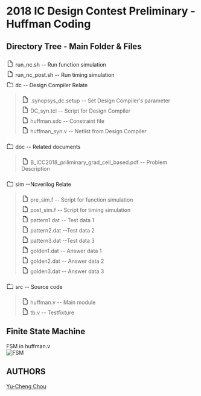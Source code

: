 # 2018 IC Design Contest Preliminary - Huffman Coding

## Directory Tree - Main Folder & Files
![file_pic](img/file_pic.png) run_nc.sh -- Run function simulation<br>
![file_pic](img/file_pic.png) run_nc_post.sh -- Run timing simulation<br>
![dir_pic](img/dir_pic.png) dc -- Design Compiler Relate<br>
> ![file_pic](img/file_pic.png) .synopsys_dc.setup -- Set Design Compiler's parameter<br>
![file_pic](img/file_pic.png) DC_syn.tcl -- Script for Design Compiler<br>
![file_pic](img/file_pic.png) huffman.sdc -- Constraint file<br>
![file_pic](img/file_pic.png) huffman_syn.v -- Netlist from Design Compiler<br>

![dir_pic](img/dir_pic.png) doc -- Related documents<br>
> ![file_pic](img/file_pic.png) B_ICC2018_priliminary_grad_cell_based.pdf -- Problem Description<br>

![dir_pic](img/dir_pic.png) sim --Ncverilog Relate<br>
> ![file_pic](img/file_pic.png) pre_sim.f -- Script for function simulation<br>
![file_pic](img/file_pic.png) post_sim.f -- Script for timing simulation<br>
![file_pic](img/file_pic.png) pattern1.dat -- Test data 1<br>
![file_pic](img/file_pic.png) pattern2.dat --Test data 2<br>
![file_pic](img/file_pic.png) pattern3.dat --Test data 3<br>
![file_pic](img/file_pic.png) golden1.dat -- Answer data 1<br>
![file_pic](img/file_pic.png) golden2.dat -- Answer data 2<br>
![file_pic](img/file_pic.png) golden3.dat -- Answer data 3<br>

![dir_pic](img/dir_pic.png) src -- Source code<br>
> ![file_pic](img/file_pic.png) huffman.v -- Main module<br>
![file_pic](img/file_pic.png) tb.v -- Testfixture<br>

## Finite State Machine
FSM in huffman.v<br>
![FSM](https://g.gravizo.com/svg?@startuml;skinparam%20state%20{;%20%20StartColor%20MediumBlue;%20%20EndColor%20Red;};[*]-left-%3E%20LOAD_NT%20:%20gray_valid%20=%201;note%20top%20of%20LOAD_NT%20:%20Count%20the%20amount%20of\neach%20different%20data.;LOAD_NT%20-left-%3E%20LOAD_LIST%20:%20gray_valid%20=%200;LOAD_LIST%20-left-%3E%20SORTING%20:%20cnt%20=%205;note%20top%20of%20LOAD_LIST%20:%205%20datas%20need%206%20cycles%20to%20write\ninto%20Regfile.;SORTING%20--%3E%20BUILD_TREE%20:%20Sort%20done;note%20top%20of%20SORTING%20:%20Selection%20sort;BUILD_TREE%20-right-%3E%20READ_TREE%20:%20Tree%20is%20built;BUILD_TREE%20--%3E%20SORTING%20:%20Tree%20isn%27t%20built;note%20bottom%20of%20BUILD_TREE%20:%20Building%20tree%20for%20READ_TREE%20state\nto%20generate%20huffman%20code.;READ_TREE%20-right-%3E%20DONE%20:%20done;note%20bottom%20of%20READ_TREE%20:%20Generate%20huffman%20code.;DONE%20-right-%3E%20[*];@enduml;)

<!--
https://g.gravizo.com/#converter
@startuml
skinparam state {
  StartColor MediumBlue
  EndColor Red
}

[*] --\> LOAD_NT : gray_valid = 1
note right of LOAD_NT : Count the amount of\neach different data.

LOAD_NT --\> LOAD_LIST : gray_valid = 0
LOAD_LIST --\> SORTING : cnt = 5
note right of LOAD_LIST : 5 datas need 6 cycles to write\ninto Regfile.

SORTING --\> BUILD_TREE : Sort done
note right of SORTING : Selection sort

BUILD_TREE --\>  READ_TREE : Tree is built
BUILD_TREE --\> SORTING : Tree isn't built
note right of BUILD_TREE : Building tree for READ_TREE state\nto generate huffman code.

READ_TREE --\> [*] : done
note right of READ_TREE : Generate huffman code.

@enduml

version 2
@startuml
skinparam state {
  StartColor MediumBlue
  EndColor Red
}
[*]-left-\> LOAD_NT : gray_valid = 1
note top of LOAD_NT : Count the amount of\neach different data.

LOAD_NT -left-\> LOAD_LIST : gray_valid = 0
LOAD_LIST -left-\> SORTING : cnt = 5
note top of LOAD_LIST : 5 datas need 6 cycles to write\ninto Regfile.

SORTING --\> BUILD_TREE : Sort done
note top of SORTING : Selection sort

BUILD_TREE -right-\> READ_TREE : Tree is built
BUILD_TREE --\> SORTING : Tree isn't built
note bottom of BUILD_TREE : Building tree for READ_TREE state\nto generate huffman code.

READ_TREE -right-\> DONE : done
note bottom of READ_TREE : Generate huffman code.

DONE -right-\> [*]

@enduml
        
-->        

## AUTHORS
[Yu-Cheng Chou](https://github.com/chouyucheng/)
